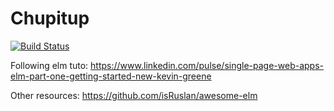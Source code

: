 # Chupitup

[![Build Status](http://51.254.125.216:8080/buildStatus/icon?job=Chupitup)](http://51.254.125.216:8080/job/Chupitup)

Following elm tuto: https://www.linkedin.com/pulse/single-page-web-apps-elm-part-one-getting-started-new-kevin-greene

Other resources: https://github.com/isRuslan/awesome-elm
